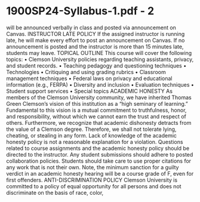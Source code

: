 # 1900SP24-Syllabus-1.pdf - 2

will be announced verbally in class and posted via announcement on Canvas. 
INSTRUCTOR LATE POLICY 
If the assigned instructor is running late, he will make every effort to post an announcement on Canvas. If no announcement is posted 
and the instructor is more than 15 minutes late, students may leave. 
TOPICAL OUTLINE 
This course will cover the following topics: 
• Clemson University policies regarding teaching assistants, privacy, and student records.
• Teaching pedagogy and questioning techniques
• Technologies
• Critiquing and using grading rubrics
• Classroom management techniques
• Federal laws on privacy and educational information (e.g., FERPA)
• Diversity and inclusion
• Evaluation techniques
• Student support services
• Special topics
ACADEMIC HONESTY 
As members of the Clemson University community, we have inherited Thomas Green Clemson’s vision of this institution as a “high 
seminary of learning.” Fundamental to this vision is a mutual commitment to truthfulness, honor, and responsibility, without which 
we cannot earn the trust and respect of others. Furthermore, we recognize that academic dishonesty detracts from the value of a 
Clemson degree. Therefore, we shall not tolerate lying, cheating, or stealing in any form. Lack of knowledge of the academic honesty 
policy is not a reasonable explanation for a violation. Questions related to course assignments and the academic honesty policy should 
be directed to the instructor. Any student submissions should adhere to posted collaboration policies. Students should take care to use 
proper citations for any work that is not their own. Note, the minimum sanction for a guilty verdict in an academic honesty hearing 
will be a course grade of F, even for first offenders. 
ANTI-DISCRIMINATION POLICY 
Clemson University is committed to a policy of equal opportunity for all persons and does not discriminate on the basis of race, color,